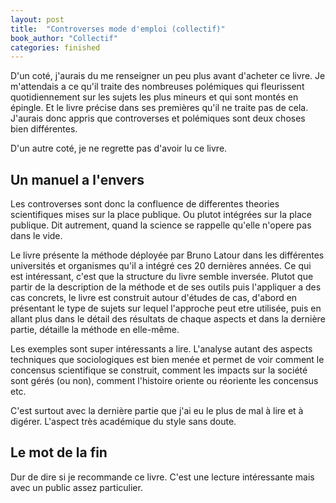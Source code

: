 ```yaml
---
layout: post
title:  "Controverses mode d'emploi (collectif)"
book_author: "Collectif"
categories: finished
---
```


D'un coté, j'aurais du me renseigner un peu plus avant d'acheter ce livre. Je m'attendais a ce qu'il traite des nombreuses polémiques qui fleurissent quotidiennement sur les sujets les plus mineurs et qui sont montés en épingle. Et le livre précise dans ses premières qu'il ne traite pas de cela. J'aurais donc appris que controverses et polémiques sont deux choses bien différentes. 

D'un autre coté, je ne regrette pas d'avoir lu ce livre.

## Un manuel a l'envers

Les controverses sont donc la confluence de differentes theories scientifiques mises sur la place publique. Ou plutot intégrées sur la place publique. Dit autrement, quand la science se rappelle qu'elle n'opere pas dans le vide.

Le livre présente la méthode déployée par Bruno Latour dans les différentes universités et organismes qu'il a intégré ces 20 dernières années. Ce qui est intéressant, c'est que la structure du livre semble inversée. Plutot que partir de la description de la méthode et de ses outils puis l'appliquer a des cas concrets, le livre est construit autour d'études de cas, d'abord en présentant le type de sujets sur lequel l'approche peut etre utilisée, puis en allant plus dans le détail des résultats de chaque aspects et dans la dernière partie, détaille la méthode en elle-même.

Les exemples sont super intéressants a lire. L'analyse autant des aspects techniques que sociologiques est bien menée et permet de voir comment le concensus scientifique se construit, comment les impacts sur la société sont gérés (ou non), comment l'histoire oriente ou réoriente les concensus etc.

C'est surtout avec la dernière partie que j'ai eu le plus de mal à lire et à digérer. L'aspect très académique du style sans doute.

## Le mot de la fin

Dur de dire si je recommande ce livre. C'est une lecture intéressante mais avec un public assez particulier.